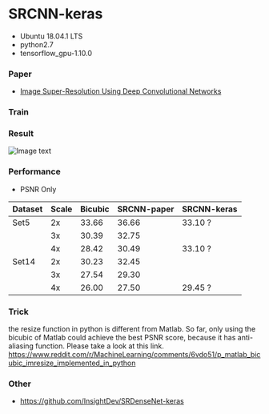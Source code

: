 # SRCNN-keras

* Ubuntu 18.04.1 LTS
* python2.7
* tensorflow_gpu-1.10.0

### Paper

* [Image Super-Resolution Using Deep Convolutional Networks](https://arxiv.org/abs/1501.00092)



### Train

### Result

![Image text](https://github.com/InsightDev/SRCNN-keras/blob/master/butterfly_GT.png)


### Performance

* PSNR Only

| Dataset | Scale | Bicubic | SRCNN-paper | SRCNN-keras |
| :------ | :---- | :------ | :---------- | :---------- |
| Set5    | 2x    | 33.66   | 36.66       | 33.10 ?     |
|         | 3x    | 30.39   | 32.75       |             |
|         | 4x    | 28.42   | 30.49       | 33.10 ?     |
| Set14   | 2x    | 30.23   | 32.45       |             |
|         | 3x    | 27.54   | 29.30       |             |
|         | 4x    | 26.00   | 27.50       | 29.45 ?     |

### Trick
the resize function in python is different from Matlab. So far, only using the bicubic of Matlab could achieve the best PSNR score, because it has anti-aliasing function. Please take a look at this link.
https://www.reddit.com/r/MachineLearning/comments/6vdo51/p_matlab_bicubic_imresize_implemented_in_python


### Other

* https://github.com/InsightDev/SRDenseNet-keras  
